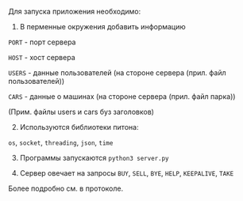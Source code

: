 Для запуска приложения необходимо:

1) В перменные окружения добавить информацию
  
  `PORT` - порт сервера
  
  `HOST` - хост сервера
  
  `USERS` - данные пользователей (на стороне сервера (прил. файл пользователей))
  
  `CARS` - данные о машинах (на стороне сервера (прил. файл парка))

(Прим. файлы users и cars буз заголовков)

2) Используются библиотеки питона:

`os`, `socket`, `threading`, `json`, `time`

3) Программы запускаются `python3 server.py`

4) Сервер овечает на запросы `BUY`, `SELL`, `BYE`, `HELP`, `KEEPALIVE`, `TAKE`

Более подробно см. в протоколе.
